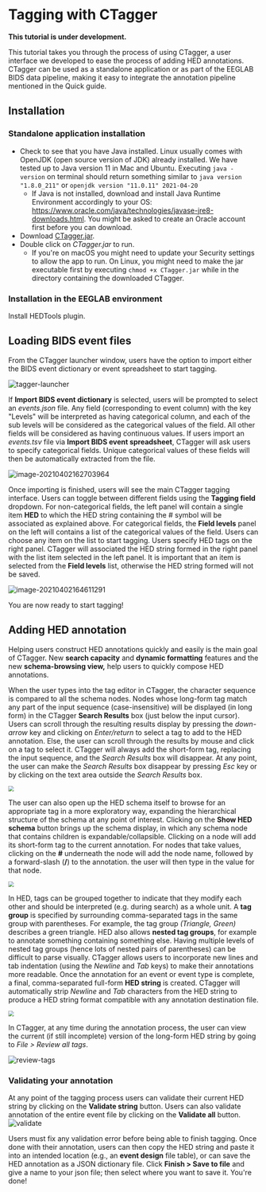 # Tagging with CTagger

**This tutorial is under development.**

This tutorial takes you through the process of using CTagger, a user interface we developed to ease the process of adding HED annotations. 
CTagger can be used as a standalone application or as part of the EEGLAB BIDS data pipeline,
making it easy to integrate the annotation pipeline mentioned in the Quick guide.

## Installation

### Standalone application installation

- Check to see that you have Java installed. Linux usually comes with OpenJDK (open source version of JDK) already installed. We have tested up to Java version 11 in Mac and Ubuntu. Executing `java -version` on terminal should return something similar to
`java version "1.8.0_211"` or `openjdk version "11.0.11" 2021-04-20`
    * If Java is not installed, download and install Java Runtime Environment accordingly to your OS: https://www.oracle.com/java/technologies/javase-jre8-downloads.html. You might be asked to create an Oracle account first before you can download. 
- Download [CTagger.jar](https://github.com/hed-standard/CTagger/raw/main/CTagger.jar).
- Double click on *CTagger.jar* to run. 
    * If you're on macOS you might need to update your Security settings to allow the app to run. On Linux, you might need to make the jar executable first by executing `chmod +x CTagger.jar` while in the directory containing the downloaded CTagger.


### Installation in the EEGLAB environment

Install HEDTools plugin.


## Loading BIDS event files
From the CTagger launcher window, users have the option to import either the BIDS event
dictionary or event spreadsheet to start tagging. 

![tagger-launcher](_static/images/CTaggerLauncher.png)

If **Import BIDS event dictionary** is selected, users will be prompted to select an *events.json* file. Any field (corresponding to event column) with the key "Levels" will be interpreted as having categorical column, and each of the sub levels will be considered as the categorical values of the field. All other fields will be considered as having continuous values. If users import an *events.tsv* file via **Import BIDS event spreadsheet**, CTagger will ask users to specify categorical fields. Unique categorical values of these fields will then be automatically extracted from the file.

![image-20210402162703964](_static/images/events-tsv-categorical-fields.png)


Once importing is finished, users will see the main CTagger tagging interface. Users can toggle between different fields using the **Tagging field** dropdown. For non-categorical fields, the left panel will contain a single item **HED** to which the HED string containing the # symbol will be associated as explained above. For categorical fields, the **Field levels** panel on the left will contains a list of the categorical values of the field. Users can choose any item on the list to start tagging. Users specify HED tags on the right panel. CTagger will associated the HED string formed in the right panel with the list item selected in the left panel. It is important that an item is selected from the **Field levels** list, otherwise the HED string formed will not be saved. 

![image-20210402164611291](_static/images/tagging-interface.png)

You are now ready to start tagging! 

## Adding HED annotation
Helping users construct HED annotations quickly and easily is the main goal of CTagger. New **search capacity** and **dynamic formatting** features  and the new **schema-browsing view,** help users to quickly compose HED annotations. 

When the user types into the tag editor in CTagger, the character sequence is compared to all the schema nodes. Nodes whose long-form tag match any part of the input sequence (case-insensitive) will be displayed (in long form) in the CTagger **Search Results** box (just below the input cursor). Users can scroll through the resulting results display by pressing the *down-arrow* key and clicking on *Enter/return* to select a tag to add to the HED annotation. Else, the user can scroll through the results by mouse and click on a tag to select it. CTagger will always add the short-form tag, replacing the input sequence, and the *Search Results* box will disappear. At any point, the user can make the *Search Results* box disappear by pressing *Esc* key or by clicking on the text area outside the *Search Results* box. 

<img src="_static/images/search.gif" style="zoom:70%;" />

The user can also open up the HED schema itself to browse for an appropriate tag in a more exploratory way, expanding the hierarchical structure of the schema at any point of interest. Clicking on the **Show HED schema** button brings up the schema display, in which any schema node that contains children is expandable/collapsible. Clicking on a node will add its short-form tag to the current annotation. For nodes that take values, clicking on the **#** underneath the node will add the node name, followed by a forward-slash (**/**) to the annotation. the user will then type in the value for that node. 

<img src="_static/images/show-schema.gif" style="zoom:70%;" />


In HED, tags can be grouped together to indicate that they modify each other and should be interpreted (e.g. during search) as a whole unit. A **tag group** is specified by surrounding comma-separated tags in the same group with parentheses. For example, the tag group *(Triangle, Green)* describes a green triangle. HED also allows **nested tag groups**, for example to annotate something containing something else. Having multiple levels of nested tag groups (hence lots of nested pairs of parentheses) can be difficult to parse visually. CTagger allows users to incorporate new lines and tab indentation (using the *Newline* and *Tab* keys) to make their annotations more readable. Once the annotation for an event or event type is complete, a final, comma-separated full-form **HED string** is created. CTagger will automatically strip *Newline* and *Tab* characters from the HED string to produce a HED string format compatible with any annotation destination file. 

<img src="_static/images/tag-group.gif" style="zoom:70%;" />

In CTagger, at any time during the annotation process, the user can view the current (if still incomplete) version of the long-form HED string by going to *File > Review all tags*.

![review-tags](_static/images/review-all-tags.jpg)

### Validating your annotation
At any point of the tagging process users can validate their current HED string by clicking on the **Validate string** button. Users can also validate annotation of the entire event file by clicking on the **Validate all** button. 
![validate](_static/images/validate.jpg)

Users must fix any validation error before being able to finish tagging. Once done with their annotation, users can then copy the HED string and paste it into an intended location (e.g., an **event design** file table), or can save the HED annotation as a JSON dictionary file. Click **Finish > Save to file** and give a name to your json file; then select where you want to save it. You're done! 
